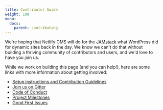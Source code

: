 ```yaml
---
title: Contributor Guide
weight: 100
menu:
  docs:
    parent: contributing
---
```


We're hoping that Netlify CMS will do for the [JAMstack](https://www.jamstack.org) what WordPress did for dynamic sites back in the day. We know we can't do that without building a thriving community of contributors and users, and we'd love to have you join us.

While we work on building this page (and you can help!), here are some links with more information about getting involved:

* [Setup instructions and Contribution Guidelines](https://github.com/netlify/netlify-cms/blob/master/CONTRIBUTING.md)
* [Join us on Gitter](https://gitter.im/netlify/NetlifyCMS)
* [Code of Conduct](https://github.com/netlify/netlify-cms/blob/master/CODE_OF_CONDUCT.md)
* [Project Milestones](https://github.com/netlify/netlify-cms/milestones)
* [Good First Issues](https://github.com/netlify/netlify-cms/issues?q=is%3Aissue+is%3Aopen+sort%3Aupdated-desc+label%3A%22good+first+issue%22+-label%3Aclaimed)
